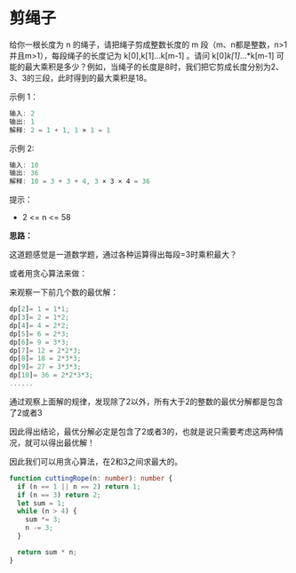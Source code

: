 # 剪绳子

给你一根长度为 n 的绳子，请把绳子剪成整数长度的 m 段（m、n都是整数，n>1并且m>1），每段绳子的长度记为 k[0],k[1]...k[m-1] 。请问 k[0]*k[1]*...*k[m-1] 可能的最大乘积是多少？例如，当绳子的长度是8时，我们把它剪成长度分别为2、3、3的三段，此时得到的最大乘积是18。

示例 1：

```ts
输入: 2
输出: 1
解释: 2 = 1 + 1, 1 × 1 = 1
```

示例 2:

```ts
输入: 10
输出: 36
解释: 10 = 3 + 3 + 4, 3 × 3 × 4 = 36
```

提示：

- 2 <= n <= 58

**思路：**

这道题感觉是一道数学题，通过各种运算得出每段=3时乘积最大？

或者用贪心算法来做：

来观察一下前几个数的最优解：

```js
dp[2]= 1 = 1*1;
dp[3]= 2 = 1*2;
dp[4]= 4 = 2*2;
dp[5]= 6 = 2*3;
dp[6]= 9 = 3*3;
dp[7]= 12 = 2*2*3;
dp[8]= 18 = 2*3*3;
dp[9]= 27 = 3*3*3;
dp[10]= 36 = 2*2*3*3;
......
```

通过观察上面解的规律，发现除了2以外，所有大于2的整数的最优分解都是包含了2或者3

因此得出结论，最优分解必定是包含了2或者3的，也就是说只需要考虑这两种情况，就可以得出最优解！

因此我们可以用贪心算法，在2和3之间求最大的。

```ts
function cuttingRope(n: number): number {
  if (n == 1 || n == 2) return 1;
  if (n == 3) return 2;
  let sum = 1;
  while (n > 4) {
    sum *= 3;
    n -= 3;
  }

  return sum * n;
}
```
